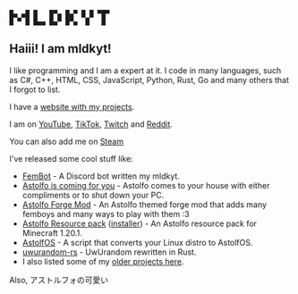 ```
█▄ ▄█ █   █▀▄ █▄▀ █ █ ▀█▀
█ ▀ █ █▄▄ █▄▀ █▀▄  █   █
```

## Haiii! I am mldkyt!

I like programming and I am a expert at it. I code in many languages, such as C#, C++, HTML, CSS, JavaScript, Python, Rust, Go and many others that I forgot to list.

I have a [website with my projects](https://mldkyt.com/).

I am on [YouTube](https://youtube.com/@programmer.astolfo), [TikTok](https://tiktok.com/@mldkyt), [Twitch](https://twitch.tv/programmerastolfo) and [Reddit](https://reddit.com/u/MLDKYT).

You can also add me on [Steam](https://steamcommunity.com/id/mldkyt/)

I've released some cool stuff like:

- [FemBot](https://mldkyt.com/fembot) - A Discord bot written my mldkyt.
- [Astolfo is coming for you](https://github.com/mldkyt/AstolfoIsComingForYou/releases) - Astolfo comes to your house with either compliments or to shut down your PC.
- [Astolfo Forge Mod](https://github.com/mldkyt/AstolfoForge/releases) - An Astolfo themed forge mod that adds many femboys and many ways to play with them :3
- [Astolfo Resource pack](https://github.com/mldkyt/AstolfoResourcePack) ([installer](https://github.com/mldkyt/AstolfoResourcePackInstaller/releases/)) - An Astolfo resource pack for Minecraft 1.20.1.
- [AstolfOS](https://github.com/mldkyt/AstolfOS/wiki/) - A script that converts your Linux distro to AstolfOS.
- [uwurandom-rs](https://github.com/mldkyt/uwurandom-rs/) - UwUrandom rewritten in Rust.
- I also listed some of my [older projects here](https://mldkyt.com/project/olderprojects).

Also, アストルフォの可愛い
